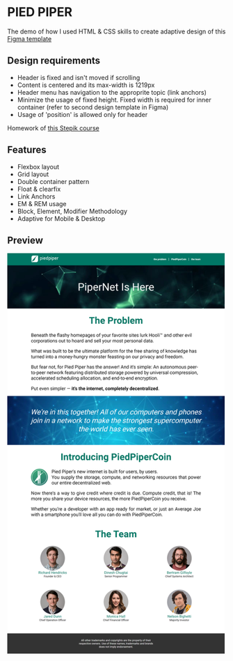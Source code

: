 # PIED PIPER

The demo of how I used HTML & CSS skills to create adaptive design of this [Figma template](https://www.figma.com/file/BL7wdCOSIxYFu1uxctuVzg/%D0%94%D0%BE%D0%BC%D0%B0%D1%88%D0%BD%D0%B5%D0%B5-%D0%B7%D0%B0%D0%B4%D0%B0%D0%BD%D0%B8%D0%B5-Pied-Piper?node-id=0%3A1)

## Design requirements

- Header is fixed and isn't moved if scrolling
- Content is centered and its max-width is 1219px
- Header menu has navigation to the approprite topic (link anchors)
- Minimize the usage of fixed height. Fixed width is required for inner container (refer to second design template in Figma)
- Usage of 'position' is allowed only for header

Homework of [this Stepik course](https://stepik.org/course/38218/syllabus)

## Features

- Flexbox layout
- Grid layout
- Double container pattern
- Float & clearfix
- Link Anchors
- EM & REM usage
- Block, Element, Modifier Methodology
- Adaptive for Mobile & Desktop

## Preview

<img src="Images/demo.png" alt="demo" width="500px">

